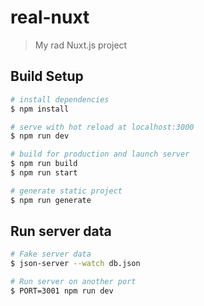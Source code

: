 # real-nuxt

> My rad Nuxt.js project

## Build Setup

```bash
# install dependencies
$ npm install

# serve with hot reload at localhost:3000
$ npm run dev

# build for production and launch server
$ npm run build
$ npm run start

# generate static project
$ npm run generate
```

## Run server data

```bash
# Fake server data
$ json-server --watch db.json

# Run server on another port
$ PORT=3001 npm run dev
```
